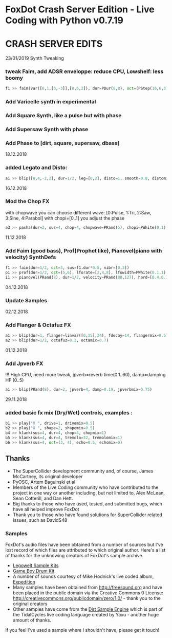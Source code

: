 
FoxDot Crash Server Edition - Live Coding with Python v0.7.19
=====================================

CRASH SERVER EDITS
=====================================

23/01/2019 Synth Tweaking
### tweak Faim, add ADSR enveloppe: reduce CPU, Lowshelf: less boomy
```python
f1 >> faim(var([0,1,[3,-3]],[8,6,2]), dur=PDur(8,8), oct=(PStep(16,6,3),P[2:6]), lpf=2900, drive=0.7)
```
### Add Varicelle synth in experimental
### Add Square Synth, like a pulse but with phase
### Add Supersaw Synth with phase
### Add Phase to [dirt, square, supersaw, dbass]


18.12.2018
### added Legato and Disto:
```python
a1 >> blip([0,4,-2,2], dur=1/2, leg=[0,2], disto=1, smooth=0.8, distomix=0.5)
```



16.12.2018
### Mod the Chop FX
with chopwave you can choose different wave: [0:Pulse, 1:Tri, 2:Saw, 3:Sine, 4:Parabol]
with chopi=[0..1] you adjust the phase
```python
a3 >> pasha(dur=2, sus=4, chop=4, chopwave=PRand(5), chopi=PWhite(0,1), chopmix=0.7) + (0,2,4)
```


11.12.2018
### Add Faim (good bass), Prof(Prophet like), Pianovel(piano with velocity) SynthDefs
```python
f1 >> faim(dur=1/2, oct=3, sus=f1.dur*0.5, vibr=[0,3])
p1 >> prof(dur=1/2, oct=(5,6), lforate=[2,4,8], lfowidth=PWhite(0.1,1), cutoff=3500, rq=0.4)
i1 >> pianovel(PRand(8), dur=1/2, velocity=PRand(80,127), hard=[0.4,0.7], velhard=[0.2,3])
```


04.12.2018
### Update Samples

02.12.2018
### Add Flanger & Octafuz FX
```python
a1 >> blip(dur=1, flanger=linvar([0,15],24), fdecay=14, flangermix=0.5).spread()
a2 >> blip(dur=1/2, octafuz=0.2, octamix=0.7)
```

01.12.2018
### Add Jpverb FX
!!! High CPU, need more tweak, jpverb=reverb time(0.1..60), damp=damping HF (0..5)
```python
a1 >> blip(PRand(8), dur=2, jpverb=4, damp=0.19, jpverbmix=0.75)
```

29.11.2018
### added basic fx mix (Dry/Wet) controls, examples :
```python
b1 >> play("X ", drive=1, drivemix=0.5)
b2 >> play("X ", shape=2, shapemix=0.5)
b4 >> klank(sus=4, dur=4, chop=4, chopmix=1)
b5 >> klank(sus=4, dur=4, tremolo=32, tremolomix=1)
b6 >> klank(sus=4, oct=(3, 4), echo=0.5, echomix=0)
```




## Thanks

- The SuperCollider development community and, of course, James McCartney, its original developer
- PyOSC, Artem Baguinski et al
- Members of the Live Coding community who have contributed to the project in one way or another including, but not limited to, Alex McLean, Sean Cotterill, and Dan Hett.
- Big thanks to those who have used, tested, and submitted bugs, which have all helped improve FoxDot
- Thank you to those who have found solutions for SuperCollider related issues, such as DavidS48

### Samples

FoxDot's audio files have been obtained from a number of sources but I've lost record of which files are attributed to which original author. Here's a list of thanks for the unknowing creators of FoxDot's sample archive.

- [Legowelt Sample Kits](https://awolfe.home.xs4all.nl/samples.html)
- [Game Boy Drum Kit](http://bedroomproducersblog.com/2015/04/08/game-boy-drum-kit/)
- A number of sounds courtesy of Mike Hodnick's live coded album, [Expedition](https://github.com/kindohm/expedition)
- Many samples have been obtained from http://freesound.org and have been placed in the public domain via the Creative Commons 0 License: http://creativecommons.org/publicdomain/zero/1.0/ - thank you to the original creators
- Other samples have come from the [Dirt Sample Engine](https://github.com/tidalcycles/Dirt-Samples/tree/c2db9a0dc4ffb911febc613cdb9726cae5175223) which is part of the TidalCycles live coding language created by Yaxu - another huge amount of thanks.

If you feel I've used a sample where I shouldn't have, please get it touch!
